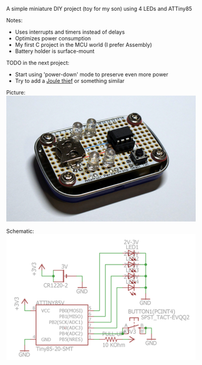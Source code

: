 A simple miniature DIY project (toy for my son) using 4 LEDs and ATTiny85

Notes:
  * Uses interrupts and timers instead of delays
  * Optimizes power consumption
  * My first C project in the MCU world (I prefer Assembly)
  * Battery holder is surface-mount

TODO in the next project:
  * Start using 'power-down' mode to preserve even more power
  * Try to add a [Joule thief](https://en.wikipedia.org/wiki/Joule_thief) or something similar

Picture:  
![Photo](/_pictures/photo.jpg)

Schematic:  
![Schematic](/_pictures/schema.png)